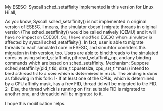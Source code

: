 My ESESC: Syscall sched_setaffinity implemented in this version for Linux
Hi all,

As you know, Syscall sched_setaffinity() is not implemented in original version of ESESC. I means, the simulator doesn't migrate threads in original version (The sched_setaffinity() would be called natively (QEMU) and it will have no impact on ESESC). So, I have modified ESESC where simulator is affected by syscall sched_setaffinity(). In fact, user is able to migrate threads to each simulated core in ESESC, and simulator considers this migration in this version, too.
Users are able to bind threads to the simulated cores by using sched_setaffinity, pthread_setaffinity_np, and any binding commands which are based on sched_setaffinity.
Mechanism: Suppose sched_setaffinity(pid_t tid, size_t cpusetsize, cpu_set_t *mask) intend to bind a thread tid to a core which is determined in mask. The binding is done as following in this fork:
1- If at least one of the CPUs, which is determined by a CPU affinity mask, has a free FID, thread tid will be migrated to the FID.
2- Else, the thread which is running on first suitable FID is migrated to another one, and thread tid will be migrated to it.

I hope this modification helps.


